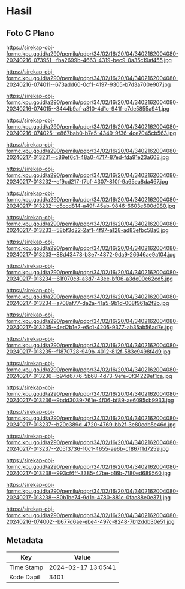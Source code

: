 # Hasil

## Foto C Plano

https://sirekap-obj-formc.kpu.go.id/a290/pemilu/pdpr/34/02/16/20/04/3402162004080-20240216-073951--fba2699b-4663-4319-bec9-0a35c19af455.jpg

https://sirekap-obj-formc.kpu.go.id/a290/pemilu/pdpr/34/02/16/20/04/3402162004080-20240216-074011--673add60-0cf1-4197-9305-b7d3a700e907.jpg

https://sirekap-obj-formc.kpu.go.id/a290/pemilu/pdpr/34/02/16/20/04/3402162004080-20240216-074015--3444b9af-a310-4d1c-941f-c7de5855a941.jpg

https://sirekap-obj-formc.kpu.go.id/a290/pemilu/pdpr/34/02/16/20/04/3402162004080-20240216-074025--e867bab0-b7e5-4349-9f36-4ce7045cb563.jpg

https://sirekap-obj-formc.kpu.go.id/a290/pemilu/pdpr/34/02/16/20/04/3402162004080-20240217-013231--c89ef6c1-48a0-4717-87ed-fda91e23a608.jpg

https://sirekap-obj-formc.kpu.go.id/a290/pemilu/pdpr/34/02/16/20/04/3402162004080-20240217-013232--ef9cd217-f7bf-4307-810f-9a65ea8da467.jpg

https://sirekap-obj-formc.kpu.go.id/a290/pemilu/pdpr/34/02/16/20/04/3402162004080-20240217-013232--c5ccd814-a49f-45ab-9846-6603e600d980.jpg

https://sirekap-obj-formc.kpu.go.id/a290/pemilu/pdpr/34/02/16/20/04/3402162004080-20240217-013233--58bf3d22-2af1-4f97-a128-ad83efbc58a6.jpg

https://sirekap-obj-formc.kpu.go.id/a290/pemilu/pdpr/34/02/16/20/04/3402162004080-20240217-013233--88d43478-b3e7-4872-9da9-26646ae9a104.jpg

https://sirekap-obj-formc.kpu.go.id/a290/pemilu/pdpr/34/02/16/20/04/3402162004080-20240217-013234--61f070c8-a3d7-43ee-bf06-a3de00e62cd5.jpg

https://sirekap-obj-formc.kpu.go.id/a290/pemilu/pdpr/34/02/16/20/04/3402162004080-20240217-013234--a708af77-da2a-41a5-9b1d-008f961a2f2b.jpg

https://sirekap-obj-formc.kpu.go.id/a290/pemilu/pdpr/34/02/16/20/04/3402162004080-20240217-013235--4ed2b1e2-e5c1-4205-9377-ab35ab56ad7e.jpg

https://sirekap-obj-formc.kpu.go.id/a290/pemilu/pdpr/34/02/16/20/04/3402162004080-20240217-013235--f1870728-949b-4012-812f-583c9498f4d9.jpg

https://sirekap-obj-formc.kpu.go.id/a290/pemilu/pdpr/34/02/16/20/04/3402162004080-20240217-013236--b94d6776-5b68-4d73-9efe-0f34229ef1ca.jpg

https://sirekap-obj-formc.kpu.go.id/a290/pemilu/pdpr/34/02/16/20/04/3402162004080-20240217-013236--9bdd3039-761e-4f06-bf89-ae6095cb9933.jpg

https://sirekap-obj-formc.kpu.go.id/a290/pemilu/pdpr/34/02/16/20/04/3402162004080-20240217-013237--b20c389d-4720-4769-bb2f-3e80cdb5e46d.jpg

https://sirekap-obj-formc.kpu.go.id/a290/pemilu/pdpr/34/02/16/20/04/3402162004080-20240217-013237--205f3736-10c1-4655-ae6b-cf867f1d7259.jpg

https://sirekap-obj-formc.kpu.go.id/a290/pemilu/pdpr/34/02/16/20/04/3402162004080-20240217-013238--993cf6ff-3385-47be-b16b-7f80ed689560.jpg

https://sirekap-obj-formc.kpu.go.id/a290/pemilu/pdpr/34/02/16/20/04/3402162004080-20240217-013238--80b1be74-9d1c-4780-881c-0fac88e0e371.jpg

https://sirekap-obj-formc.kpu.go.id/a290/pemilu/pdpr/34/02/16/20/04/3402162004080-20240216-074002--b677d6ae-ebe4-497c-8248-7b12ddb30e51.jpg


## Metadata

| Key        | Value               |
| ---------- | ------------------- |
| Time Stamp | 2024-02-17 13:05:41 |
| Kode Dapil | 3401                |



